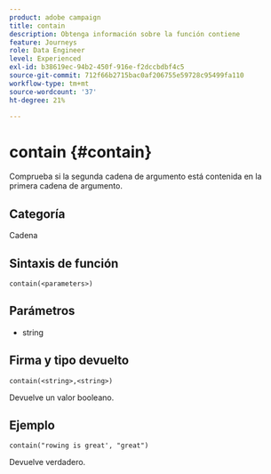 ```yaml
---
product: adobe campaign
title: contain
description: Obtenga información sobre la función contiene
feature: Journeys
role: Data Engineer
level: Experienced
exl-id: b38619ec-94b2-450f-916e-f2dccbdbf4c5
source-git-commit: 712f66b2715bac0af206755e59728c95499fa110
workflow-type: tm+mt
source-wordcount: '37'
ht-degree: 21%

---
```


# contain {#contain}

Comprueba si la segunda cadena de argumento está contenida en la primera cadena de argumento.

## Categoría

Cadena

## Sintaxis de función

`contain(<parameters>)`

## Parámetros

* string

## Firma y tipo devuelto

`contain(<string>,<string>)`

Devuelve un valor booleano.

## Ejemplo

`contain("rowing is great', "great")`

Devuelve verdadero.
